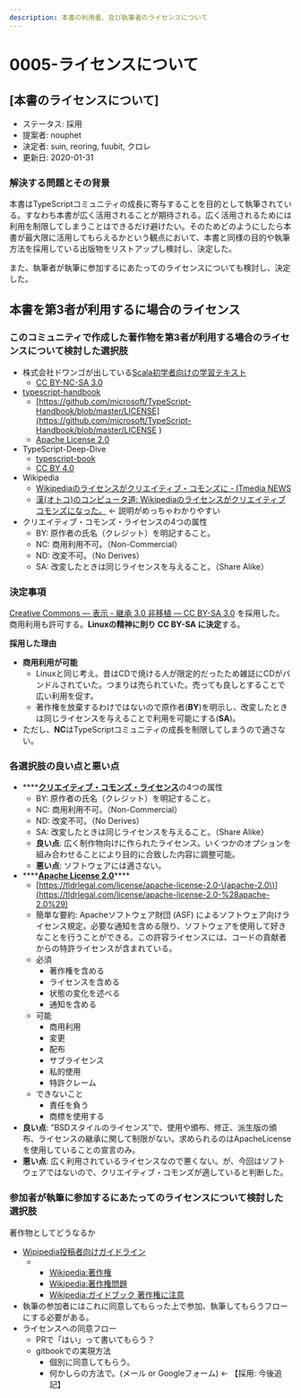 ```yaml
---
description: 本書の利用者、及び執筆者のライセンスについて
---
```


# 0005-ライセンスについて

## \[本書のライセンスについて\]

* ステータス: 採用
* 提案者: nouphet
* 決定者: suin, reoring, fuubit, クロレ
* 更新日: 2020-01-31

### 解決する問題とその背景

本書はTypeScriptコミュニティの成長に寄与することを目的として執筆されている。すなわち本書が広く活用されることが期待される。広く活用されるためには利用を制限してしまうことはできるだけ避けたい。そのためどのようにしたら本書が最大限に活用してもらえるかという観点において、本書と同様の目的や執筆方法を採用している出版物をリストアップし検討し、決定した。

また、執筆者が執筆に参加するにあたってのライセンスについても検討し、決定した。

## 本書を第3者が利用するに場合のライセンス

### このコミュニティで作成した著作物を第3者が利用する場合のライセンスについて検討した選択肢

* 株式会社ドワンゴが出している[Scala初学者向けの学習テキスト](https://scala-text.github.io/scala_text/#%E3%83%A9%E3%82%A4%E3%82%BB%E3%83%B3%E3%82%B9)
  * [CC BY-NC-SA 3.0](https://creativecommons.org/licenses/by-nc-sa/3.0/deed.ja)
* [typescript-handbook](https://www.typescriptlang.org/docs/handbook/basic-types.html)
  * [https://github.com/microsoft/TypeScript-Handbook/blob/master/LICENSE](https://github.com/microsoft/TypeScript-Handbook/blob/master/LICENSE
    )
  * [Apache License 2.0](https://www.apache.org/licenses/LICENSE-2.0)
* TypeScript-Deep-Dive
  * [typescript-book](https://github.com/basarat/typescript-book/blob/master/LICENSE.md)
  * [CC BY 4.0](https://creativecommons.org/licenses/by/4.0/)
* Wikipedia
  * [Wikipediaのライセンスがクリエイティブ・コモンズに - ITmedia NEWS](https://www.itmedia.co.jp/news/articles/0905/22/news039.html)
  * [漢\(オトコ\)のコンピュータ道: Wikipediaのライセンスがクリエイティブコモンズになった。](http://nippondanji.blogspot.com/2009/05/wikipedia.html) ← 説明がめっちゃわかりやすい
* クリエイティブ・コモンズ・ライセンスの4つの属性
  * BY: 原作者の氏名（クレジット）を明記すること。
  * NC: 商用利用不可。（Non-Commercial）
  * ND: 改変不可。（No Derives）
  * SA: 改変したときは同じライセンスを与えること。（Share Alike）

### 決定事項

[Creative Commons — 表示 - 継承 3.0 非移植 — CC BY-SA 3.0](https://creativecommons.org/licenses/by-sa/3.0/deed.ja) を採用した。  
商用利用も許可する。**Linuxの精神に則り CC BY-SA に決定**する。

**採用した理由**

* **商用利用が可能**
  * Linuxと同じ考え。昔はCDで焼ける人が限定的だったため雑誌にCDがバンドルされていた。つまりは売られていた。売っても良しとすることで広い利用を促す。
  * 著作権を放棄するわけではないので原作者\(**BY**\)を明示し、改変したときは同じライセンスを与えることで利用を可能にする\(**SA**\)。
* ただし、**NC**はTypeScriptコミュニティの成長を制限してしまうので適さない。

### 各選択肢の良い点と悪い点

* \*\*\*\*[**クリエイティブ・コモンズ・ライセンス**](https://creativecommons.org/licenses/by-nc-sa/3.0/deed.ja)の4つの属性
  * BY: 原作者の氏名（クレジット）を明記すること。
  * NC: 商用利用不可。（Non-Commercial）
  * ND: 改変不可。（No Derives）
  * SA: 改変したときは同じライセンスを与えること。（Share Alike）
  * **良い点**: 広く制作物向けに作られたライセンス。いくつかのオプションを組み合わせることにより目的に合致した内容に調整可能。
  * **悪い点**: ソフトウェアには適さない。
* \*\*\*\*[**Apache License 2.0**](https://www.apache.org/licenses/LICENSE-2.0)\*\*\*\*
  * [https://tldrlegal.com/license/apache-license-2.0-\(apache-2.0\)](https://tldrlegal.com/license/apache-license-2.0-%28apache-2.0%29)
  * 簡単な要約: Apacheソフトウェア財団 \(ASF\) によるソフトウェア向けライセンス規定。必要な通知を含める限り、ソフトウェアを使用して好きなことを行うことができる。この許容ライセンスには、コードの貢献者からの特許ライセンスが含まれている。
  * 必須
    * 著作権を含める
    * ライセンスを含める
    * 状態の変化を述べる
    * 通知を含める
  * 可能
    * 商用利用
    * 変更
    * 配布
    * サブライセンス
    * 私的使用
    * 特許クレーム
  * できないこと
    * 責任を負う
    * 商標を使用する
* **良い点**: ”BSDスタイルのライセンス”で、使用や頒布、修正、派生版の頒布、ライセンスの継承に関して制限がない。求められるのはApacheLicenseを使用していることの宣言のみ。
* **悪い点**: 広く利用されているライセンスなので悪くない。が、今回はソフトウェアではないので、クリエイティブ・コモンズが適していると判断した。

### 参加者が執筆に参加するにあたってのライセンスについて検討した選択肢

著作物としてどうなるか

* [Wipipedia投稿者向けガイドライン](https://ja.wikipedia.org/wiki/Wikipedia:FAQ_%E6%8A%95%E7%A8%BF%E8%80%85%E5%90%91%E3%81%91)
  * * [Wikipedia:著作権](https://ja.wikipedia.org/wiki/Wikipedia:%E8%91%97%E4%BD%9C%E6%A8%A9)
    * [Wikipedia:著作権問題](https://ja.wikipedia.org/wiki/Wikipedia:%E8%91%97%E4%BD%9C%E6%A8%A9%E5%95%8F%E9%A1%8C)
    * [Wikipedia:ガイドブック 著作権に注意](https://ja.wikipedia.org/wiki/Wikipedia:%E3%82%AC%E3%82%A4%E3%83%89%E3%83%96%E3%83%83%E3%82%AF_%E8%91%97%E4%BD%9C%E6%A8%A9%E3%81%AB%E6%B3%A8%E6%84%8F)
* 執筆の参加者にはこれに同意してもらった上で参加、執筆してもらうフローにする必要がある。
* ライセンスへの同意フロー
  * PRで「はい」って書いてもらう？
  * gitbookでの実現方法
    * 個別に同意してもらう。
    * 何かしらの方法で。\(メール or Googleフォーム\) ← 【採用: 今後追記】



